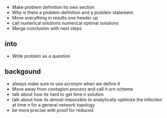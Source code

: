 * Make problem definition its own section
* Why is there a problem definition and a problem statement
* Move everything in results one header up
* call numerical solutions numerical optimal solutions
* Merge conclusion with next steps

## into
* Write problem as a question

## backgound

* always make sure to use acronym when we define it
* Move away from *contagion process* and call it urn scheme
* talk about how its hard to get time n solution
* talk about how its almost impossible to analytically optimize the infeciton at time n for a general network topology
* be more precise with proof for reduced 